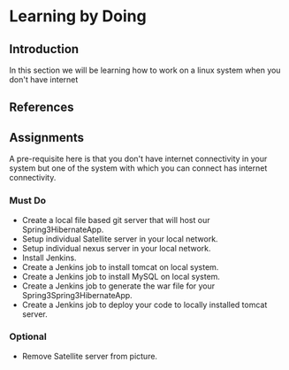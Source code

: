 # Learning by Doing

## Introduction
In this section we will be learning how to work on a linux system when you don't have internet

## References

## Assignments

A pre-requisite here is that you don't have internet connectivity in your system but one of the system with which you can connect has internet connectivity.

### Must Do
* Create a local file based git server that will host our Spring3HibernateApp.
* Setup individual Satellite server in your local network.
* Setup individual nexus server in your local network.
* Install Jenkins.
* Create a Jenkins job to install tomcat on local system.
* Create a Jenkins job to install MySQL on local system.
* Create a Jenkins job to generate the war file for your Spring3Spring3HibernateApp.
* Create a Jenkins job to deploy your code to locally installed tomcat server.

### Optional
* Remove Satellite server from picture.
